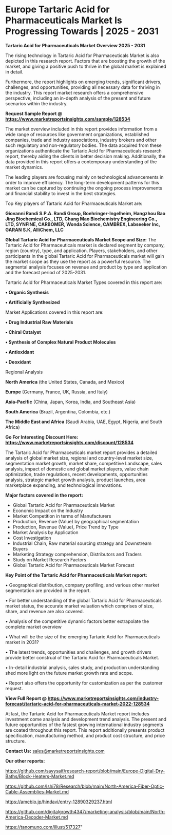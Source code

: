 # Europe Tartaric Acid for Pharmaceuticals Market Is Progressing Towards | 2025 - 2031

<Strong> Tartaric Acid for Pharmaceuticals Market Overview 2025 - 2031</strong>

The rising technology in Tartaric Acid for Pharmaceuticals Market is also depicted in this research report. Factors that are boosting the growth of the market, and giving a positive push to thrive in the global market is explained in detail.

Furthermore, the report highlights on emerging trends, significant drivers, challenges, and opportunities, providing all necessary data for thriving in the industry. This report market research offers a comprehensive perspective, including an in-depth analysis of the present and future scenarios within the industry.

<strong>Request Sample Report @ <a href=https://www.marketreportsinsights.com/sample/128534>https://www.marketreportsinsights.com/sample/128534</a></strong>

The market overview included in this report provides information from a wide range of resources like government organizations, established companies, trade and industry associations, industry brokers and other such regulatory and non-regulatory bodies. The data acquired from these organizations authenticate the Tartaric Acid for Pharmaceuticals research report, thereby aiding the clients in better decision making. Additionally, the data provided in this report offers a contemporary understanding of the market dynamics.

The leading players are focusing mainly on technological advancements in order to improve efficiency. The long-term development patterns for this market can be captured by continuing the ongoing process improvements and financial stability to invest in the best strategies.

Top Key players of Tartaric Acid for Pharmaceuticals Market are:

<strong>Giovanni Randi S.P.A. Randi Group, Boehringer-Ingelheim, Hangzhou Bao Jing Biochemical Co., LTD, Chang Mao Biochemistry Engineering Co., LTD, SYNFINE, CARBOMER, Wonda Science, CAMBREX, Labseeker Inc, GARAN S.K, AlliChem, LLC</strong>

<strong><b>Global Tartaric Acid for Pharmaceuticals Market Scope and Size:</b></strong>
The Tartaric Acid for Pharmaceuticals market is declared segment by company, region (country), type, and application. Players, stakeholders, and other participants in the global Tartaric Acid for Pharmaceuticals market will gain the market scope as they use the report as a powerful resource. The segmental analysis focuses on revenue and product by type and application and the forecast period of 2025-2031.

Tartaric Acid for Pharmaceuticals Market Types covered in this report are:

<strong>• Organic Synthesis

• Artificially Synthesized</strong>

Market Applications covered in this report are:

<strong>• Drug Industrial Raw Materials

• Chiral Catalyst

• Synthesis of Complex Natural Product Molecules

• Antioxidant

• Deoxidant</strong> 

Regional Analysis

<strong>North America</strong> (the United States, Canada, and Mexico)

<strong>Europe</strong> (Germany, France, UK, Russia, and Italy)

<strong>Asia-Pacific</strong> (China, Japan, Korea, India, and Southeast Asia)

<strong>South America</strong> (Brazil, Argentina, Colombia, etc.)

<strong>The Middle East and Africa</strong> (Saudi Arabia, UAE, Egypt, Nigeria, and South Africa)

<strong>Go For Interesting Discount Here: <a href=https://www.marketreportsinsights.com/discount/128534>https://www.marketreportsinsights.com/discount/128534</a></strong>

The Tartaric Acid for Pharmaceuticals market report provides a detailed analysis of global market size, regional and country-level market size, segmentation market growth, market share, competitive Landscape, sales analysis, impact of domestic and global market players, value chain optimization, trade regulations, recent developments, opportunities analysis, strategic market growth analysis, product launches, area marketplace expanding, and technological innovations.

<strong><b>Major factors covered in the report:</b></strong>
<ul>
  <li>Global Tartaric Acid for Pharmaceuticals Market </li>
  <li>Economic Impact on the Industry</li>
  <li>Market Competition in terms of Manufacturers</li>
  <li>Production, Revenue (Value) by geographical segmentation</li>
  <li>Production, Revenue (Value), Price Trend by Type</li>
  <li>Market Analysis by Application</li>
  <li>Cost Investigation</li>
  <li>Industrial Chain, Raw material sourcing strategy and Downstream Buyers</li>
  <li>Marketing Strategy comprehension, Distributors and Traders</li>
  <li>Study on Market Research Factors</li>
  <li>Global Tartaric Acid for Pharmaceuticals Market Forecast</li>
</ul>

<strong><b>Key Point of the Tartaric Acid for Pharmaceuticals Market report:</b></strong>

• Geographical distribution, company profiling, and various other market segmentation are provided in the report.

• For better understanding of the global Tartaric Acid for Pharmaceuticals market status, the accurate market valuation which comprises of size, share, and revenue are also covered.

• Analysis of the competitive dynamic factors better extrapolate the complete market overview

• What will be the size of the emerging Tartaric Acid for Pharmaceuticals market in 2031?

• The latest trends, opportunities and challenges, and growth drivers provide better construal of the Tartaric Acid for Pharmaceuticals Market.

• In-detail industrial analysis, sales study, and production understanding shed more light on the future market growth rate and scope.

• Report also offers the opportunity for customization as per the customer request.

<strong><b>View Full Report @ <a href=https://www.marketreportsinsights.com/industry-forecast/tartaric-acid-for-pharmaceuticals-market-2022-128534>https://www.marketreportsinsights.com/industry-forecast/tartaric-acid-for-pharmaceuticals-market-2022-128534</a></b></strong>


At last, the Tartaric Acid for Pharmaceuticals Market report includes investment come analysis and development trend analysis. The present and future opportunities of the fastest growing international industry segments are coated throughout this report. This report additionally presents product specification, manufacturing method, and product cost structure, and price structure.

<strong>Contact Us:</strong>
sales@marketreportsinsights.com

<strong>Our other reports:</strong>

<a href=https://github.com/sayysaif/research-report/blob/main/Europe-Digital-Dry-Baths/Block-Heaters-Market.md>https://github.com/sayysaif/research-report/blob/main/Europe-Digital-Dry-Baths/Block-Heaters-Market.md</a>

<a href=https://github.com/Ishi78/Research/blob/main/North-America-Fiber-Optic-Cable-Assemblies-Market.md>https://github.com/Ishi78/Research/blob/main/North-America-Fiber-Optic-Cable-Assemblies-Market.md</a>

<a href=https://ameblo.jp/hindavi/entry-12890329237.html>https://ameblo.jp/hindavi/entry-12890329237.html</a>

<a href=https://github.com/digitalgrowth4347/marketing-analysis/blob/main/North-America-Decoder-Market.md>https://github.com/digitalgrowth4347/marketing-analysis/blob/main/North-America-Decoder-Market.md</a>

<a href=https://tanomuno.com/illust/517327>https://tanomuno.com/illust/517327</a>"
